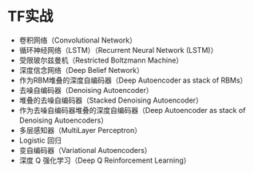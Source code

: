 # TF实战

- 卷积网络（Convolutional Network）
- 循环神经网络（LSTM）（Recurrent Neural Network (LSTM)）
- 受限玻尔兹曼机（Restricted Boltzmann Machine）
- 深度信念网络（Deep Belief Network）
- 作为RBM堆叠的深度自编码器（Deep Autoencoder as stack of RBMs）
- 去噪自编码器（Denoising Autoencoder）
- 堆叠的去噪自编码器（Stacked Denoising Autoencoder）
- 作为去噪自编码器堆叠的深度自编码器（Deep Autoencoder as stack of Denoising Autoencoders）
- 多层感知器（MultiLayer Perceptron）
- Logistic 回归
- 变自编码器（Variational Autoencoders）
- 深度 Q 强化学习（Deep Q Reinforcement Learning）